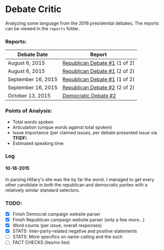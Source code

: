 # Debate Critic

Analyzing some language from the 2016 presidential debates. The reports can be viewed in the `reports` folder.

### Reports:
| Debate Date      | Report   |
| ---------------- | -------- |
| August 6, 2015   | [Republican Debate #1](reports/republican-debate-1-2015-08-06.json) (1 of 2)|
| August 6, 2015   | [Republican Debate #1](reports/republican-debate-2-2015-08-06.json) (2 of 2)|
| September 16, 2015   | [Republican Debate #1](reports/republican-debate-1-2015-09-16.json) (1 of 2) |
| September 16, 2015   | [Republican Debate #2](reports/republican-debate-2-2015-09-16.json) (2 of 2) |
| October 13, 2015 | [Democratic Debate #2](reports/democratic-debate-2015-10-13.json) |

### Points of Analysis:
- Total words spoken
- Articulation (unique words against total spoken)
- Issue importance (per claimed issues, per debate presented issue via **TFIDF**)
- Estimated speaking time

### Log
#### 10-18-2015
In parsing Hillary's site was the by far the worst. I managed to get every other candidate in both the republican and democratic parties with a relatively similar standard selectors.

### TODO:
- [x] Finish Democrat campaign website parser
- [x] Finish Republican campaign website parser (only a few more...)
- [x] Word counts (per issue, overall responses)
- [x] STATS: Inter-party-related negative and positive statements
- [ ] STATS: More specifics on name-calling and the such
- [ ] FACT CHECKS (lies/no lies)

